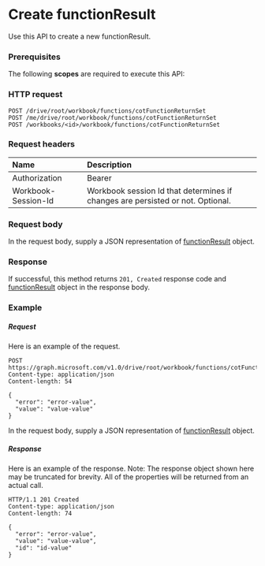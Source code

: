 # Create functionResult

Use this API to create a new functionResult.
### Prerequisites
The following **scopes** are required to execute this API: 
### HTTP request
<!-- { "blockType": "ignored" } -->
```http
POST /drive/root/workbook/functions/cotFunctionReturnSet
POST /me/drive/root/workbook/functions/cotFunctionReturnSet
POST /workbooks/<id>/workbook/functions/cotFunctionReturnSet

```
### Request headers
| Name       | Description|
|:---------------|:----------|
| Authorization  | Bearer <code>|
| Workbook-Session-Id  | Workbook session Id that determines if changes are persisted or not. Optional.|

### Request body
In the request body, supply a JSON representation of [functionResult](../resources/functionresult.md) object.


### Response
If successful, this method returns `201, Created` response code and [functionResult](../resources/functionresult.md) object in the response body.

### Example
##### Request
Here is an example of the request.
<!-- {
  "blockType": "request",
  "name": "create_functionresult_from_functions"
}-->
```http
POST https://graph.microsoft.com/v1.0/drive/root/workbook/functions/cotFunctionReturnSet
Content-type: application/json
Content-length: 54

{
  "error": "error-value",
  "value": "value-value"
}
```
In the request body, supply a JSON representation of [functionResult](../resources/functionresult.md) object.
##### Response
Here is an example of the response. Note: The response object shown here may be truncated for brevity. All of the properties will be returned from an actual call.
<!-- {
  "blockType": "response",
  "truncated": true,
  "@odata.type": "microsoft.graph.functionResult"
} -->
```http
HTTP/1.1 201 Created
Content-type: application/json
Content-length: 74

{
  "error": "error-value",
  "value": "value-value",
  "id": "id-value"
}
```

<!-- uuid: 8fcb5dbc-d5aa-4681-8e31-b001d5168d79
2015-10-25 14:57:30 UTC -->
<!-- {
  "type": "#page.annotation",
  "description": "Create functionResult",
  "keywords": "",
  "section": "documentation",
  "tocPath": ""
}-->